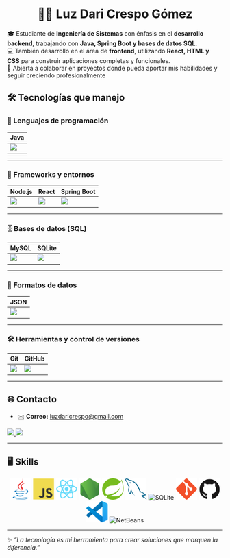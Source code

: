 <h1 align="center">👩‍💻 Luz Dari Crespo Gómez</h1>

🎓 Estudiante de **Ingeniería de Sistemas** con énfasis en el **desarrollo backend**, trabajando con **Java, Spring Boot y bases de datos SQL**.  
💻 También desarrollo en el área de **frontend**, utilizando **React, HTML y CSS** para construir aplicaciones completas y funcionales.  
🚀 Abierta a colaborar en proyectos donde pueda aportar mis habilidades y seguir creciendo profesionalmente

## 🛠️ Tecnologías que manejo  

### 🔹 Lenguajes de programación  
| Java |
|------|
| <img src="https://img.shields.io/badge/Java-ED8B00?style=for-the-badge&logo=openjdk&logoColor=white"/> | 

---

### 🎨 Frameworks y entornos  
| Node.js | React | Spring Boot |
|---------|-------|-------------|
| <img src="https://img.shields.io/badge/Node.js-339933?style=for-the-badge&logo=node.js&logoColor=white"/> | <img src="https://img.shields.io/badge/React-20232A?style=for-the-badge&logo=react&logoColor=61DAFB"/> | <img src="https://img.shields.io/badge/Spring%20Boot-6DB33F?style=for-the-badge&logo=springboot&logoColor=white"/> |

---

### 🗄️ Bases de datos (SQL)  
| MySQL | SQLite |
|-------|--------|
| <img src="https://img.shields.io/badge/MySQL-4479A1?style=for-the-badge&logo=mysql&logoColor=white"/> | <img src="https://img.shields.io/badge/SQLite-003B57?style=for-the-badge&logo=sqlite&logoColor=white"/> |

---

### 📂 Formatos de datos  
| JSON |
|------|
| <img src="https://img.shields.io/badge/JSON-000000?style=for-the-badge&logo=json&logoColor=white"/> |

---

### 🛠️ Herramientas y control de versiones  
| Git | GitHub |
|-----|--------|
| <img src="https://img.shields.io/badge/Git-F05032?style=for-the-badge&logo=git&logoColor=white"/> | <img src="https://img.shields.io/badge/GitHub-181717?style=for-the-badge&logo=github&logoColor=white"/> |

---

## 🌐 Contacto  

- ✉️ **Correo:** [luzdaricrespo@gmail.com](mailto:luzdaricrespo@gmail.com)  

<p align="left">
  <a href="https://github.com/luz-dari-c">
    <img src="https://img.shields.io/badge/GitHub-181717?style=flat-square&logo=github&logoColor=white"/>
  </a>
  <a href="https://www.linkedin.com/in/luzdari-crespo-a43440251/">
    <img src="https://img.shields.io/badge/LinkedIn-0A66C2?style=flat-square&logo=linkedin&logoColor=white"/>
  </a>
</p>  

---

## 🖥️ Skills  

<p align="center">
  <!-- Lenguajes -->
  <img src="https://raw.githubusercontent.com/devicons/devicon/master/icons/java/java-original.svg" alt="Java" width="50" height="50"/>
  <img src="https://raw.githubusercontent.com/devicons/devicon/master/icons/javascript/javascript-original.svg" alt="JavaScript" width="50" height="50"/>
  
  <!-- Frameworks y entornos -->
  <img src="https://raw.githubusercontent.com/devicons/devicon/master/icons/react/react-original.svg" alt="React" width="50" height="50"/>
  <img src="https://raw.githubusercontent.com/devicons/devicon/master/icons/nodejs/nodejs-original.svg" alt="Node.js" width="50" height="50"/>
  <img src="https://raw.githubusercontent.com/devicons/devicon/master/icons/spring/spring-original.svg" alt="Spring Boot" width="50" height="50"/>
  
  <!-- Bases de datos -->
  <img src="https://raw.githubusercontent.com/devicons/devicon/master/icons/mysql/mysql-original.svg" alt="MySQL" width="50" height="50"/>
  <img src="https://www.vectorlogo.zone/logos/sqlite/sqlite-icon.svg" alt="SQLite" width="50" height="50"/>
  
  <!-- Herramientas -->
  <img src="https://raw.githubusercontent.com/devicons/devicon/master/icons/git/git-original.svg" alt="Git" width="50" height="50"/>
  <img src="https://raw.githubusercontent.com/devicons/devicon/master/icons/github/github-original.svg" alt="GitHub" width="50" height="50"/>
  <img src="https://raw.githubusercontent.com/devicons/devicon/master/icons/vscode/vscode-original.svg" alt="VS Code" width="50" height="50"/>
  <img src="https://upload.wikimedia.org/wikipedia/commons/9/98/Apache_NetBeans_Logo.svg" alt="NetBeans" width="50" height="50"/>
</p>  

---

✨ *“La tecnología es mi herramienta para crear soluciones que marquen la diferencia.”*  
